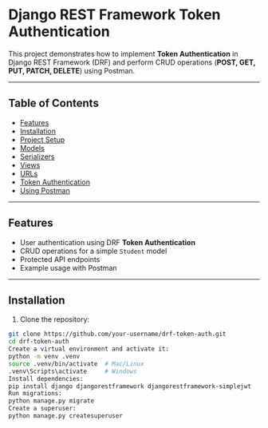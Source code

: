 # Django REST Framework Token Authentication

This project demonstrates how to implement **Token Authentication** in Django REST Framework (DRF) and perform CRUD operations (**POST, GET, PUT, PATCH, DELETE**) using Postman.

---

## Table of Contents

- [Features](#features)  
- [Installation](#installation)  
- [Project Setup](#project-setup)  
- [Models](#models)  
- [Serializers](#serializers)  
- [Views](#views)  
- [URLs](#urls)  
- [Token Authentication](#token-authentication)  
- [Using Postman](#using-postman)  



---

## Features

- User authentication using DRF **Token Authentication**  
- CRUD operations for a simple `Student` model  
- Protected API endpoints  
- Example usage with Postman  

---

## Installation

1. Clone the repository:

```bash
git clone https://github.com/your-username/drf-token-auth.git
cd drf-token-auth
Create a virtual environment and activate it:
python -m venv .venv
source .venv/bin/activate  # Mac/Linux
.venv\Scripts\activate     # Windows
Install dependencies:
pip install django djangorestframework djangorestframework-simplejwt
Run migrations:
python manage.py migrate
Create a superuser:
python manage.py createsuperuser
